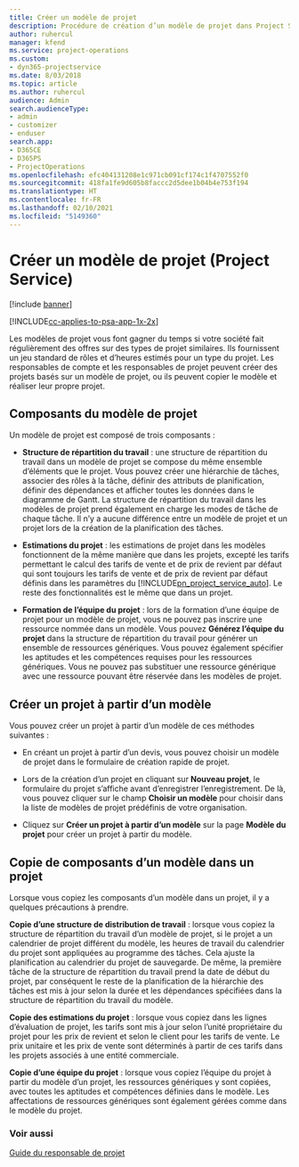 ```yaml
---
title: Créer un modèle de projet
description: Procédure de création d’un modèle de projet dans Project Service
author: ruhercul
manager: kfend
ms.service: project-operations
ms.custom:
- dyn365-projectservice
ms.date: 8/03/2018
ms.topic: article
ms.author: ruhercul
audience: Admin
search.audienceType:
- admin
- customizer
- enduser
search.app:
- D365CE
- D365PS
- ProjectOperations
ms.openlocfilehash: efc404131208e1c971cb091cf174c1f4707552f0
ms.sourcegitcommit: 418fa1fe9d605b8faccc2d5dee1b04b4e753f194
ms.translationtype: HT
ms.contentlocale: fr-FR
ms.lasthandoff: 02/10/2021
ms.locfileid: "5149360"
---
```

# <a name="create-a-project-template-project-service"></a>Créer un modèle de projet (Project Service)

[!include [banner](../includes/psa-now-project-operations.md)]

[!INCLUDE[cc-applies-to-psa-app-1x-2x](../includes/cc-applies-to-psa-app-1x-2x.md)]

Les modèles de projet vous font gagner du temps si votre société fait régulièrement des offres sur des types de projet similaires. Ils fournissent un jeu standard de rôles et d’heures estimés pour un type du projet. Les responsables de compte et les responsables de projet peuvent créer des projets basés sur un modèle de projet, ou ils peuvent copier le modèle et réaliser leur propre projet.  
  
## <a name="components-of-project-template"></a>Composants du modèle de projet
 Un modèle de projet est composé de trois composants :  
  
- **Structure de répartition du travail** : une structure de répartition du travail dans un modèle de projet se compose du même ensemble d’éléments que le projet. Vous pouvez créer une hiérarchie de tâches, associer des rôles à la tâche, définir des attributs de planification, définir des dépendances et afficher toutes les données dans le diagramme de Gantt. La structure de répartition du travail dans les modèles de projet prend également en charge les modes de tâche de chaque tâche. Il n’y a aucune différence entre un modèle de projet et un projet lors de la création de la planification des tâches.  
  
- **Estimations du projet** : les estimations de projet dans les modèles fonctionnent de la même manière que dans les projets, excepté les tarifs permettant le calcul des tarifs de vente et de prix de revient par défaut qui sont toujours les tarifs de vente et de prix de revient par défaut définis dans les paramètres du [!INCLUDE[pn_project_service_auto](../includes/pn-project-service-auto.md)]. Le reste des fonctionnalités est le même que dans un projet.  
  
- **Formation de l’équipe du projet** : lors de la formation d’une équipe de projet pour un modèle de projet, vous ne pouvez pas inscrire une ressource nommée dans un modèle. Vous pouvez **Générez l’équipe du projet** dans la structure de répartition du travail pour générer un ensemble de ressources génériques. Vous pouvez également spécifier les aptitudes et les compétences requises pour les ressources génériques. Vous ne pouvez pas substituer une ressource générique avec une ressource pouvant être réservée dans les modèles de projet.  
  
## <a name="create-a-project-from-a-template"></a>Créer un projet à partir d’un modèle  
 Vous pouvez créer un projet à partir d’un modèle de ces méthodes suivantes :  
  
-   En créant un projet à partir d’un devis, vous pouvez choisir un modèle de projet dans le formulaire de création rapide de projet.  
  
-   Lors de la création d’un projet en cliquant sur **Nouveau projet**, le formulaire du projet s’affiche avant d’enregistrer l’enregistrement. De là, vous pouvez cliquer sur le champ **Choisir un modèle** pour choisir dans la liste de modèles de projet prédéfinis de votre organisation.  
  
-   Cliquez sur **Créer un projet à partir d’un modèle** sur la page **Modèle du projet** pour créer un projet à partir du modèle.  
  
## <a name="copying-components-of-a-template-to-a-project"></a>Copie de composants d’un modèle dans un projet  
 Lorsque vous copiez les composants d’un modèle dans un projet, il y a quelques précautions à prendre.  
  
 **Copie d’une structure de distribution de travail** : lorsque vous copiez la structure de répartition du travail d’un modèle de projet, si le projet a un calendrier de projet différent du modèle, les heures de travail du calendrier du projet sont appliquées au programme des tâches. Cela ajuste la planification au calendrier du projet de sauvegarde. De même, la première tâche de la structure de répartition du travail prend la date de début du projet, par conséquent le reste de la planification de la hiérarchie des tâches est mis à jour selon la durée et les dépendances spécifiées dans la structure de répartition du travail du modèle.  
  
 **Copie des estimations du projet** : lorsque vous copiez dans les lignes d’évaluation de projet, les tarifs sont mis à jour selon l’unité propriétaire du projet pour les prix de revient et selon le client pour les tarifs de vente. Le prix unitaire et les prix de vente sont déterminés à partir de ces tarifs dans les projets associés à une entité commerciale.  
  
 **Copie d’une équipe du projet** : lorsque vous copiez l’équipe du projet à partir du modèle d’un projet, les ressources génériques y sont copiées, avec toutes les aptitudes et compétences définies dans le modèle. Les affectations de ressources génériques sont également gérées comme dans le modèle du projet.  
  
### <a name="see-also"></a>Voir aussi  
 [Guide du responsable de projet](../psa/project-manager-guide.md)
